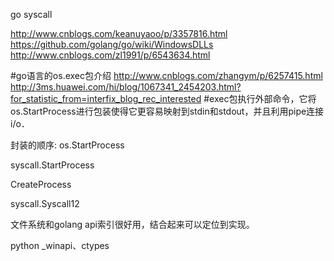 go syscall

http://www.cnblogs.com/keanuyaoo/p/3357816.html
https://github.com/golang/go/wiki/WindowsDLLs
http://www.cnblogs.com/zl1991/p/6543634.html

#go语言的os.exec包介绍
http://www.cnblogs.com/zhangym/p/6257415.html 
http://3ms.huawei.com/hi/blog/1067341_2454203.html?for_statistic_from=interfix_blog_rec_interested
#exec包执行外部命令，它将os.StartProcess进行包装使得它更容易映射到stdin和stdout，并且利用pipe连接i/o．

封装的顺序:
os.StartProcess

syscall.StartProcess

CreateProcess

syscall.Syscall12

文件系统和golang api索引很好用，结合起来可以定位到实现。


python _winapi、ctypes
